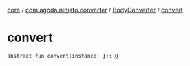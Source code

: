 [core](../../index.md) / [com.agoda.ninjato.converter](../index.md) / [BodyConverter](index.md) / [convert](./convert.md)

# convert

`abstract fun convert(instance: `[`I`](index.md#I)`): `[`O`](index.md#O)